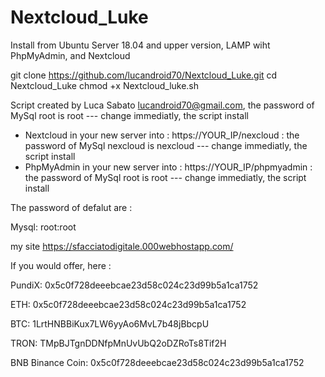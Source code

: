 # Nextcloud_Luke
Install from Ubuntu Server 18.04 and upper version, LAMP wiht PhpMyAdmin, and Nextcloud

git clone https://github.com/lucandroid70/Nextcloud_Luke.git
cd Nextcloud_Luke
chmod +x Nextcloud_luke.sh

Script created by Luca Sabato lucandroid70@gmail.com, the password of MySql root is root --- change immediatly, the script install
- Nextcloud in your new server into : https://YOUR_IP/nexcloud : the password of MySql nexcloud is nexcloud --- change immediatly, the script install
- PhpMyAdmin in your new server into : https://YOUR_IP/phpmyadmin : the password of MySql root is root --- change immediatly, the script install

The password of defalut are :

Mysql: root:root



my site https://sfacciatodigitale.000webhostapp.com/


If you would offer, here : 


PundiX:
0x5c0f728deeebcae23d58c024c23d99b5a1ca1752


ETH:
0x5c0f728deeebcae23d58c024c23d99b5a1ca1752


BTC:
1LrtHNBBiKux7LW6yyAo6MvL7b48jBbcpU


TRON:
TMpBJTgnDDNfpMnUvUbQ2oDZRoTs8Tif2H


BNB Binance Coin:
0x5c0f728deeebcae23d58c024c23d99b5a1ca1752
